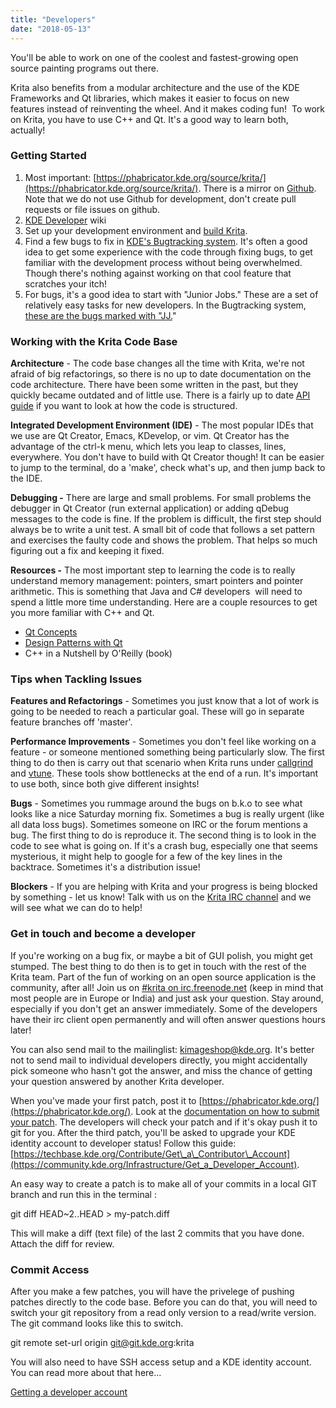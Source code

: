 ```yaml
---
title: "Developers"
date: "2018-05-13"
---
```


You'll be able to work on one of the coolest and fastest-growing open source painting programs out there.

Krita also benefits from a modular architecture and the use of the KDE Frameworks and Qt libraries, which makes it easier to focus on new features instead of reinventing the wheel. And it makes coding fun!  To work on Krita, you have to use C++ and Qt. It's a good way to learn both, actually!

### Getting Started

1. Most important: [https://phabricator.kde.org/source/krita/](https://phabricator.kde.org/source/krita/). There is a mirror on [Github](https://github.com/KDE/krita). Note that we do not use Github for development, don't create pull requests or file issues on github.
2. [KDE Developer](https://community.kde.org/Getinvolved/development) wiki
3. Set up your development environment and [build Krita](https://docs.krita.org/en/untranslatable_pages/building_krita.html).
4. Find a few bugs to fix in [KDE's Bugtracking system](https://bugs.kde.org/). It's often a good idea to get some experience with the code through fixing bugs, to get familiar with the development process without being overwhelmed. Though there's nothing against working on that cool feature that scratches your itch!
5. For bugs, it's a good idea to start with "Junior Jobs." These are a set of relatively easy tasks for new developers. In the Bugtracking system, [these are the bugs marked with "JJ.](https://bugs.kde.org/buglist.cgi?bug_status=UNCONFIRMED&bug_status=CONFIRMED&bug_status=ASSIGNED&bug_status=REOPENED&keywords=junior-jobs%2C%20&keywords_type=allwords&list_id=1537004&product=krita&query_format=advanced)"

  

### Working with the Krita Code Base

**Architecture** - The code base changes all the time with Krita, we're not afraid of big refactorings, so there is no up to date documentation on the code architecture. There have been some written in the past, but they quickly became outdated and of little use. There is a fairly up to date [API guide](https://api.kde.org/extragear-api/graphics-apidocs/krita/html/index.html) if you want to look at how the code is structured.

**Integrated Development Environment (IDE)** - The most popular IDEs that we use are Qt Creator, Emacs, KDevelop, or vim. Qt Creator has the advantage of the ctrl-k menu, which lets you leap to classes, lines, everywhere. You don't have to build with Qt Creator though! It can be easier to jump to the terminal, do a 'make', check what's up, and then jump back to the IDE.

**Debugging -** There are large and small problems. For small problems the debugger in Qt Creator (run external application) or adding qDebug messages to the code is fine. If the problem is difficult, the first step should always be to write a unit test. A small bit of code that follows a set pattern and exercises the faulty code and shows the problem. That helps so much figuring out a fix and keeping it fixed.

**Resources -** The most important step to learning the code is to really understand memory management: pointers, smart pointers and pointer arithmetic. This is something that Java and C# developers  will need to spend a little more time understanding. Here are a couple resources to get you more familiar with C++ and Qt.

- [Qt Concepts](http://qt-project.org/doc/qt-4.8/how-to-learn-qt.html)
- [Design Patterns with Qt](http://www.ics.com/designpatterns/book/index.html)
- C++ in a Nutshell by O'Reilly (book)

### Tips when Tackling Issues

**Features and Refactorings** - Sometimes you just know that a lot of work is going to be needed to reach a particular goal. These will go in separate feature branches off 'master'.

**Performance Improvements** - Sometimes you don't feel like working on a feature - or someone mentioned something being particularly slow. The first thing to do then is carry out that scenario when Krita runs under [callgrind](http://c.learncodethehardway.org/book/ex41.html) and [vtune](http://en.wikipedia.org/wiki/VTune). These tools show bottlenecks at the end of a run. It's important to use both, since both give different insights!

**Bugs** - Sometimes you rummage around the bugs on b.k.o to see what looks like a nice Saturday morning fix. Sometimes a bug is really urgent (like all data loss bugs). Sometimes someone on IRC or the forum mentions a bug. The first thing to do is reproduce it. The second thing is to look in the code to see what is going on. If it's a crash bug, especially one that seems mysterious, it might help to google for a few of the key lines in the backtrace. Sometimes it's a distribution issue!

**Blockers** - If you are helping with Krita and your progress is being blocked by something - let us know! Talk with us on the [Krita IRC channel](https://krita.org/irc/) and we will see what we can do to help!

### Get in touch and become a developer

If you're working on a bug fix, or maybe a bit of GUI polish, you might get stumped. The best thing to do then is to get in touch with the rest of the Krita team. Part of the fun of working on an open source application is the community, after all! Join us on [#krita on irc.freenode.net](https://krita.org/irc/) (keep in mind that most people are in Europe or India) and just ask your question. Stay around, especially if you don't get an answer immediately. Some of the developers have their irc client open permanently and will often answer questions hours later!

You can also send mail to the mailinglist: [kimageshop@kde.org](https://mail.kde.org/mailman/listinfo/kimageshop). It's better not to send mail to individual developers directly, you might accidentally pick someone who hasn't got the answer, and miss the chance of getting your question answered by another Krita developer.

When you've made your first patch, post it to [https://phabricator.kde.org/](https://phabricator.kde.org/). Look at the [documentation on how to submit your patch](https://techbase.kde.org/Development/Phabricator). The developers will check your patch and if it's okay push it to git for you. After the third patch, you'll be asked to upgrade your KDE identity account to developer status! Follow this guide: [https://techbase.kde.org/Contribute/Get\_a\_Contributor\_Account](https://community.kde.org/Infrastructure/Get_a_Developer_Account).

An easy way to create a patch is to make all of your commits in a local GIT branch and run this in the terminal :

git diff HEAD~2..HEAD > my-patch.diff

This will make a diff (text file) of the last 2 commits that you have done. Attach the diff for review.

### Commit Access

After you make a few patches, you will have the privelege of pushing patches directly to the code base. Before you can do that, you will need to switch your git repository from a read only version to a read/write version. The git command looks like this to switch.

git remote set-url origin git@git.kde.org:krita

You will also need to have SSH access setup and a KDE identity account. You can read more about that here...

[Getting a developer account](https://community.kde.org/Infrastructure/Get_a_Developer_Account)
